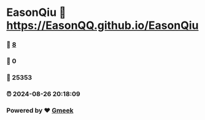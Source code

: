 # EasonQiu :link: https://EasonQQ.github.io/EasonQiu 
### :page_facing_up: [8](https://EasonQQ.github.io/EasonQiu/tag.html) 
### :speech_balloon: 0 
### :hibiscus: 25353 
### :alarm_clock: 2024-08-26 20:18:09 
### Powered by :heart: [Gmeek](https://github.com/Meekdai/Gmeek)

